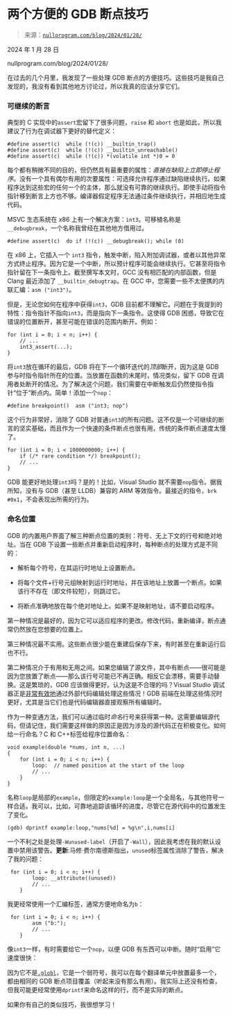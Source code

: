 <!--yml

category: 未分类

date: 2024-05-27 15:19:58

-->

# 两个方便的 GDB 断点技巧

> 来源：[`nullprogram.com/blog/2024/01/28/`](https://nullprogram.com/blog/2024/01/28/)

2024 年 1 月 28 日

nullprogram.com/blog/2024/01/28/

在过去的几个月里，我发现了一些处理 GDB 断点的方便技巧。这些技巧是我自己发现的，我没有看到其他地方讨论过，所以我真的应该分享它们。

### 可继续的断言

典型的 C 实现中的`assert`宏留下了很多问题，`raise` 和 `abort` 也是如此，所以我建议了行为在调试器下更好的替代定义：

```
#define assert(c)  while (!(c)) __builtin_trap()
#define assert(c)  while (!(c)) __builtin_unreachable()
#define assert(c)  while (!(c)) *(volatile int *)0 = 0 
```

每个都有稍微不同的目的，但仍然具有最重要的属性：*直接在缺陷上立即停止程序*。没有一个具有偶尔有用的次要属性：可选择允许程序通过缺陷继续执行。如果程序达到这些宏的任何一个的主体，那么就没有可靠的继续执行。即使手动将指令指针移到断言上方也不够。编译器假定程序无法通过条件继续执行，并相应地生成代码。

MSVC 生态系统在 x86 上有一个解决方案：`int3`。可移植名称是 `__debugbreak`，一个名称我曾经在其他地方借用过。

```
#define assert(c)  do if (!(c)) __debugbreak(); while (0) 
```

在 x86 上，它插入一个 `int3` 指令，触发中断，陷入附加调试器，或者以其他异常方式终止程序。因为它是一个中断，所以预计程序可能会继续执行。它甚至将指令指针留在下一条指令上。截至撰写本文时，GCC 没有相匹配的内部函数，但是 Clang 最近添加了 `__builtin_debugtrap`。在 GCC 中，您需要一些不太便携的内联汇编：`asm ("int3")`。

但是，无论您如何在程序中获得`int3`，GDB 目前都不理解它。问题在于我提到的特性：指令指针不指向`int3`，而是指向下一条指令。这使得 GDB 困惑，导致它在错误的位置断开，甚至可能在错误的范围内断开。例如：

```
for (int i = 0; i < n; i++) {
    // ...
    int3_assert(...);
} 
```

将`int3`放在循环的最后，GDB 将在下一个循环迭代的*顶部*断开，因为这是 GDB 参与时指令指针所在的位置。当放置在函数的末尾时，情况类似，留下 GDB 在调用者处断开的情况。为了解决这个问题，我们需要在中断触发后仍然使指令指针“位于”断点内。简单！添加一个`nop`：

```
#define breakpoint()  asm ("int3; nop") 
```

这个行为非常好，消除了 GDB 对普通`int3`的所有问题。这不仅是一个可继续的断言的坚实基础，而且作为一个快速的条件断点也很有用，传统的条件断点速度太慢了。

```
for (int i = 0; i < 1000000000; i++) {
    if (/* rare condition */) breakpoint();
    // ...
} 
```

GDB 能更好地处理`int3`吗？是的！比如，Visual Studio 就不需要`nop`指令。据我所知，没有与 GDB（甚至 LLDB）兼容的 ARM 等效指令。最接近的指令，`brk #0x1`，不会表现出所需的行为。

### 命名位置

GDB 的内置用户界面了解三种断点位置的类别：符号、无上下文的行号和绝对地址。当在 GDB 下设置一些断点并重新启动程序时，每种断点的处理方式是不同的：

+   解析每个符号，在其运行时地址上设置断点。

+   将每个文件+行号元组映射到运行时地址，并在该地址上放置一个断点。如果该行不存在（即文件较短），则跳过它。

+   将断点准确地放在每个绝对地址上。如果不是映射地址，请不要启动程序。

第一种情况是最好的，因为它可以适应程序的更改。修改代码，重新编译，断点通常仍然放在您想要的位置上。

第三种情况最不实用。这些断点很少能在重建后保存下来，有时甚至在重新运行后也不行。

第二种情况介于有用和无用之间。如果您编辑了源文件，其中有断点——很可能是因为您放置了断点——那么该行号可能已不再正确。相反它会漂移，需要手动替换。这是繁琐的，GDB 应该做得更好。认为这是不合理的吗？Visual Studio 调试器正是[非常有效地](https://lists.sr.ht/~skeeto/public-inbox/%3C2d3d7662a361ddd049f7dc65b94cecdd%40disroot.org%3E#%3C20240112210447.mxhvo7bg4mjp4jyz@nullprogram.com%3E)通过外部代码编辑处理这些情况！GDB 前端在处理这些情况时更好，尤其是当它们也是代码编辑器直接观察所有编辑时。

作为一种变通方法，我们可以通过临时*命名*行号来获得第一种。这需要编辑源代码，但请记住，我们需要这样做的原因正是因为涉及的源代码正在积极变化。如何给一行命名？C 和 C++标签给程序位置命名：

```
void example(double *nums, int n, ...)
{
    for (int i = 0; i < n; i++) {
        loop:  // named position at the start of the loop
        // ...
    }
} 
```

名称`loop`是局部的`example`，但限定的`example:loop`是一个全局名，与其他符号一样合适。我可以，比如，可靠地追踪该循环的进度，尽管它在源代码中的位置发生了变化。

```
(gdb) dprintf example:loop,"nums[%d] = %g\n",i,nums[i] 
```

一个不利之处是处理`-Wunused-label`（开启了`-Wall`），因此我考虑在我的默认设置中禁用该警告。**更新**:马修·费尔南德斯指出，`unused`标签属性消除了警告，解决了我的问题：

```
 for (int i = 0; i < n; i++) {
        loop: __attribute((unused))
        // ...
    } 
```

我更经常使用一个汇编标签，通常方便地命名为`b`：

```
 for (int i = 0; i < n; i++) {
        asm ("b:");
        // ...
    } 
```

像`int3`一样，有时需要给它一个`nop`，以便 GDB 有东西可以中断。随时“启用”它速度很快：

因为它不是[`.globl`](https://sourceware.org/binutils/docs/as/Global.html)，它是一个弱符号，我可以在每个翻译单元中放置最多一个，都由相同的 GDB 断点项目覆盖（听起来没有那么有用）。我实际上还没有检查，但我可能更经常使用`dprintf`来命名这样的行，而不是实际的断点。

如果你有自己的类似技巧，我很想学习！
